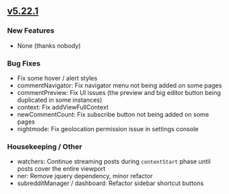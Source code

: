 ## [v5.22.1](https://github.com/honestbleeps/Reddit-Enhancement-Suite/releases/v5.22.1)

### New Features

- None (thanks nobody)

### Bug Fixes

- Fix some hover / alert styles
- commentNavigator: Fix navigator menu not being added on some pages
- commentPreview: Fix UI issues (the preview and big editor button being duplicated in some instances)
- context: Fix addViewFullContext
- newCommentCount: Fix subscribe button not being added on some pages
- nightmode: Fix geolocation permission issue in settings console

### Housekeeping / Other

- watchers: Continue streaming posts during `contentStart` phase until posts cover the entire viewport
- ner: Remove jquery dependency, minor refactor
- subredditManager / dashboard: Refactor sidebar shortcut buttons
